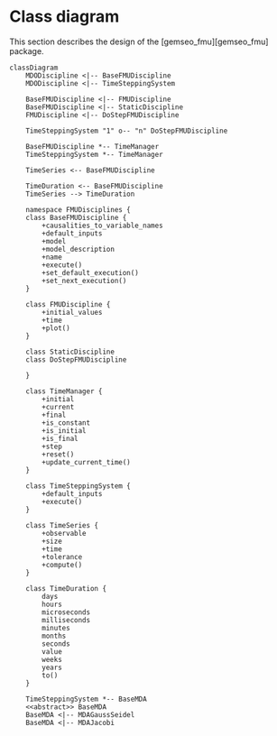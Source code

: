 <!--
 Copyright 2021 IRT Saint Exupéry, https://www.irt-saintexupery.com

 This work is licensed under the Creative Commons Attribution-ShareAlike 4.0
 International License. To view a copy of this license, visit
 http://creativecommons.org/licenses/by-sa/4.0/ or send a letter to Creative
 Commons, PO Box 1866, Mountain View, CA 94042, USA.
-->

# Class diagram

This section describes the design of the [gemseo_fmu][gemseo_fmu] package.

``` mermaid
classDiagram
    MDODiscipline <|-- BaseFMUDiscipline
    MDODiscipline <|-- TimeSteppingSystem

    BaseFMUDiscipline <|-- FMUDiscipline
    BaseFMUDiscipline <|-- StaticDiscipline
    FMUDiscipline <|-- DoStepFMUDiscipline

    TimeSteppingSystem "1" o-- "n" DoStepFMUDiscipline

    BaseFMUDiscipline *-- TimeManager
    TimeSteppingSystem *-- TimeManager

    TimeSeries <-- BaseFMUDiscipline

    TimeDuration <-- BaseFMUDiscipline
    TimeSeries --> TimeDuration

    namespace FMUDisciplines {
    class BaseFMUDiscipline {
        +causalities_to_variable_names
        +default_inputs
        +model
        +model_description
        +name
        +execute()
        +set_default_execution()
        +set_next_execution()
    }

    class FMUDiscipline {
        +initial_values
        +time
        +plot()
    }

    class StaticDiscipline
    class DoStepFMUDiscipline

    }

    class TimeManager {
        +initial
        +current
        +final
        +is_constant
        +is_initial
        +is_final
        +step
        +reset()
        +update_current_time()
    }

    class TimeSteppingSystem {
        +default_inputs
        +execute()
    }

    class TimeSeries {
        +observable
        +size
        +time
        +tolerance
        +compute()
    }

    class TimeDuration {
        days
        hours
        microseconds
        milliseconds
        minutes
        months
        seconds
        value
        weeks
        years
        to()
    }

    TimeSteppingSystem *-- BaseMDA
    <<abstract>> BaseMDA
    BaseMDA <|-- MDAGaussSeidel
    BaseMDA <|-- MDAJacobi
```
